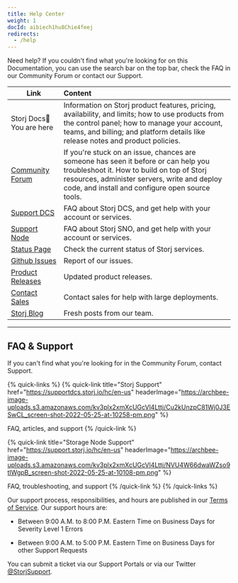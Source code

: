 ```yaml
---
title: Help Center
weight: 1
docId: aibiech1hu8Chie4feej
redirects:
  - /help
---
```


Need help? If you couldn't find what you're looking for on this Documentation, you can use the search bar on the top bar, check the FAQ in our Community Forum or contact our Support.&#x20;

| Link                                                        | Content                                                                                                                                                                                                                              |
| ----------------------------------------------------------- | :----------------------------------------------------------------------------------------------------------------------------------------------------------------------------------------------------------------------------------- |
| Storj Docs📍You are here                                    | Information on Storj product features, pricing, availability, and limits; how to use products from the control panel; how to manage your account, teams, and billing; and platform details like release notes and product policies.  |
| [Community Forum](https://forum.storj.io/)                  | If you're stuck on an issue, chances are someone has seen it before or can help you troubleshoot it. How to build on top of Storj resources, administer servers, write and deploy code, and install and configure open source tools. |
| [Support DCS](https://supportdcs.storj.io/hc/en-us)         | FAQ about Storj DCS, and get help with your account or services.                                                                                                                                                                     |
| [Support Node](https://support.storj.io/hc/en-us)&#x20;     | FAQ about Storj SNO, and get help with your account or services.                                                                                                                                                                     |
| [Status Page](https://status.storj.io/)                     | Check the current status of Storj services.                                                                                                                                                                                          |
| [Github Issues](https://github.com/storj/storj/issues)      | Report of our issues.                                                                                                                                                                                                                |
| [Product Releases](https://github.com/storj/storj/releases) | Updated product releases.                                                                                                                                                                                                            |
| [Contact Sales](https://www.storj.io/contact-sales)         | Contact sales for help with large deployments.                                                                                                                                                                                       |
| [Storj Blog](https://www.storj.io/blog)                     | Fresh posts from our team.                                                                                                                                                                                                           |

---

## FAQ & Support

If you can't find what you're looking for in the Community Forum, contact Support.

{% quick-links %}
{% quick-link title="Storj Support" href="https://supportdcs.storj.io/hc/en-us" headerImage="https://archbee-image-uploads.s3.amazonaws.com/kv3plx2xmXcUGcVl4Lttj/Cu2kUnzpC81Wj0J3ESwCL_screen-shot-2022-05-25-at-10258-pm.png" %}

FAQ, articles, and support
{% /quick-link %}

{% quick-link title="Storage Node Support" href="https://support.storj.io/hc/en-us" headerImage="https://archbee-image-uploads.s3.amazonaws.com/kv3plx2xmXcUGcVl4Lttj/NVU4W66dwaWZso9tIWgpB_screen-shot-2022-05-25-at-10108-pm.png" %}

FAQ, troubleshooting, and support
{% /quick-link %}
{% /quick-links %}

&#x20;
Our support process, responsibilities, and hours are published in our [Terms of Service](https://www.storj.io/terms-of-service). Our support hours are:

- Between 9:00 A.M. to 8:00 P.M. Eastern Time on Business Days for Severity Level 1 Errors

- Between 9:00 A.M. to 5:00 P.M. Eastern Time on Business Days for other Support Requests

You can submit a ticket via our Support Portals or via our Twitter [@StorjSupport](https://twitter.com/storjsupport). &#x20;
